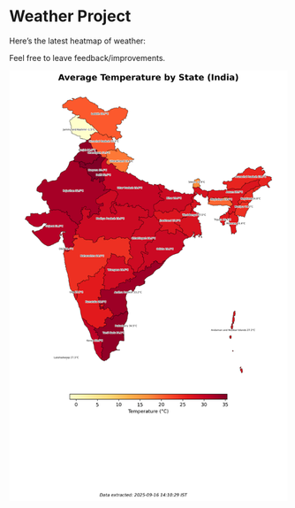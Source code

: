 # Weather Project

Here’s the latest heatmap of weather:

Feel free to leave feedback/improvements.

![India Heatmap](docs/assets/india_heatmap.png?v=C92280)
